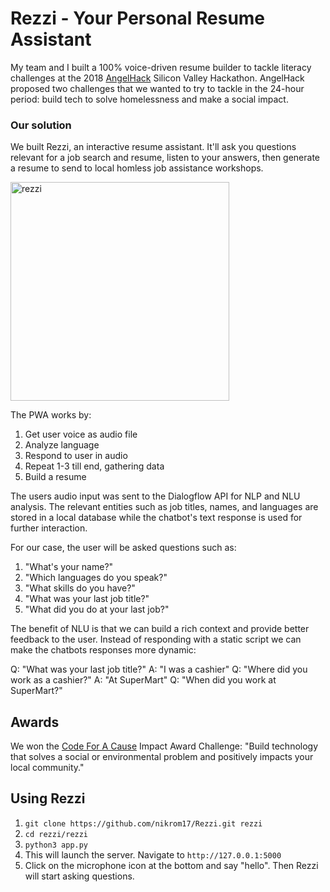# Rezzi - Your Personal Resume Assistant 

My team and I built a 100% voice-driven resume builder to tackle literacy challenges at the 2018  [AngelHack](https://angelhack.com/)  Silicon Valley Hackathon. AngelHack proposed two challenges that we wanted to try to tackle in the 24-hour period: build tech to solve homelessness and make a social impact.

### Our solution

We built Rezzi, an interactive resume assistant. It'll ask you questions relevant for a job search and resume, listen to your answers, then generate a resume to send to local homless job assistance workshops.

<img src="https://raw.githubusercontent.com/nikrom17/Rezzi/master/rezzi/static/img/rezzi_screenshot.png" align="middle" alt="rezzi" width="350px"/>

The PWA works by:

1.  Get user voice as audio file
2.  Analyze language
3.  Respond to user in audio
4.  Repeat 1-3 till end, gathering data
5.  Build a resume

The users audio input was sent to the Dialogflow API for NLP and NLU analysis. The relevant entities such as job titles, names, and languages are stored in a local database while the chatbot's text response is used for further interaction.

For our case, the user will be asked questions such as:
1. "What's your name?"
2. "Which languages do you speak?"
3. "What skills do you have?"
4. "What was your last job title?"
5. "What did you do at your last job?"

The benefit of NLU is that we can build a rich context and provide better feedback to the user. Instead of responding with a static script we can make the chatbots responses more dynamic:

Q: "What was your last job title?"
A: "I was a cashier"
Q: "Where did you work as a cashier?"
A: "At SuperMart"
Q: "When did you work at SuperMart?"

## Awards

We won the  [Code For A Cause](http://codeforacause.co/)  Impact Award Challenge: "Build technology that solves a social or environmental problem and positively impacts your local community."

##  Using Rezzi

1. `git clone https://github.com/nikrom17/Rezzi.git rezzi`
2. `cd rezzi/rezzi`
3. `python3 app.py`
4. This will launch the server. Navigate to `http://127.0.0.1:5000`
5. Click on the microphone icon at the bottom and say "hello". Then Rezzi will start asking questions.
